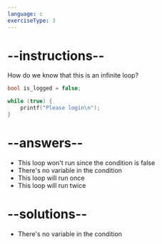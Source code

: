 ```yaml
---
language: c
exerciseType: 3
---
```


# --instructions--

How do we know that this is an infinite loop?
```c
bool is_logged = false;

while (true) {
    printf("Please login\n");
}
```

# --answers--

- This loop won't run since the condition is false
- There's no variable in the condition
- This loop will run once
- This loop will run twice

# --solutions--

- There's no variable in the condition
